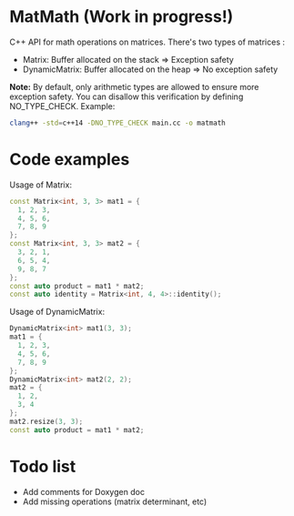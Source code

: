 # MatMath (Work in progress!)
C++ API for math operations on matrices.
There's two types of matrices :
- Matrix: Buffer allocated on the stack => Exception safety
- DynamicMatrix: Buffer allocated on the heap => No exception safety

**Note:** By default, only arithmetic types are allowed to ensure more exception safety. You can disallow this verification by defining NO_TYPE_CHECK. Example:
```sh
clang++ -std=c++14 -DNO_TYPE_CHECK main.cc -o matmath
```

# Code examples
Usage of Matrix:
```cpp
const Matrix<int, 3, 3> mat1 = {
  1, 2, 3,
  4, 5, 6,
  7, 8, 9
};
const Matrix<int, 3, 3> mat2 = {
  3, 2, 1,
  6, 5, 4,
  9, 8, 7
};
const auto product = mat1 * mat2;
const auto identity = Matrix<int, 4, 4>::identity();
```

Usage of DynamicMatrix:
```cpp
DynamicMatrix<int> mat1(3, 3);
mat1 = {
  1, 2, 3,
  4, 5, 6,
  7, 8, 9
};
DynamicMatrix<int> mat2(2, 2);
mat2 = {
  1, 2,
  3, 4
};
mat2.resize(3, 3);
const auto product = mat1 * mat2;
```

# Todo list
- Add comments for Doxygen doc
- Add missing operations (matrix determinant, etc)
